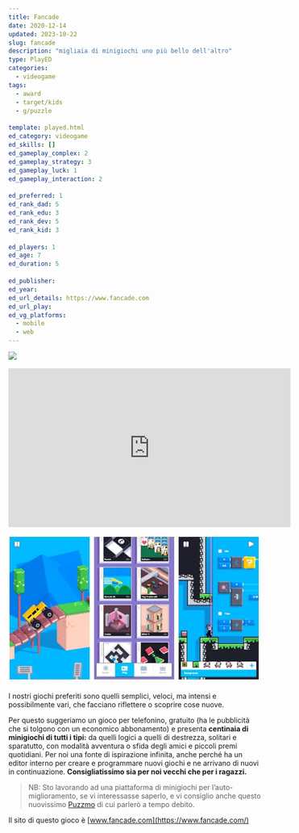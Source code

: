 ```yaml
---
title: Fancade
date: 2020-12-14
updated: 2023-10-22
slug: fancade
description: "migliaia di minigiochi uno più bello dell'altro"
type: PlayED
categories:
  - videogame
tags:
  - award
  - target/kids
  - g/puzzle

template: played.html
ed_category: videogame
ed_skills: []
ed_gameplay_complex: 2
ed_gameplay_strategy: 3
ed_gameplay_luck: 1
ed_gameplay_interaction: 2

ed_preferred: 1
ed_rank_dad: 5
ed_rank_edu: 3
ed_rank_dev: 5
ed_rank_kid: 3

ed_players: 1
ed_age: 7
ed_duration: 5

ed_publisher: 
ed_year: 
ed_url_details: https://www.fancade.com
ed_url_play: 
ed_vg_platforms:
  - mobile
  - web
---
```


![](https://www.youtube.com/watch?v=yp4WaatgIC8)
<iframe width="560" height="315" src="https://www.youtube.com/embed/yp4WaatgIC8?si=CHCym9JtmFLgXTpC" title="YouTube video player" frameborder="0" allow="accelerometer; autoplay; clipboard-write; encrypted-media; gyroscope; picture-in-picture; web-share" allowfullscreen></iframe>

![](../../assets/img/played/videogame/fancade_2.webp)

I nostri giochi preferiti sono quelli semplici, veloci, ma intensi e possibilmente vari, che facciano riflettere o scoprire cose nuove.

Per questo suggeriamo un gioco per telefonino, gratuito (ha le pubblicità che si tolgono con un economico abbonamento) e presenta **centinaia di minigiochi di tutti i tipi:** da quelli logici a quelli di destrezza, solitari e sparatutto, con modalità avventura o sfida degli amici e piccoli premi quotidiani. Per noi una fonte di ispirazione infinita, anche perché ha un editor interno per creare e programmare nuovi giochi e ne arrivano di nuovi in continuazione. **Consigliatissimo sia per noi vecchi che per i ragazzi.**

> NB: Sto lavorando ad una piattaforma di minigiochi per l’auto-miglioramento, se vi interessasse saperlo, e vi consiglio anche questo nuovissimo [Puzzmo](https://puzzmo.com) di cui parlerò a tempo debito.

Il sito di questo gioco è [www.fancade.com](https://www.fancade.com/)
